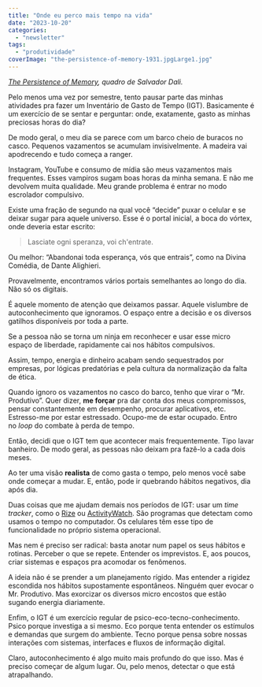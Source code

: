 ```yaml
---
title: "Onde eu perco mais tempo na vida"
date: "2023-10-20"
categories: 
  - "newsletter"
tags: 
  - "produtividade"
coverImage: "the-persistence-of-memory-1931.jpgLarge1.jpg"
---
```


_[The Persistence of Memory](https://www.moma.org/collection/works/79018), quadro de Salvador Dali._

Pelo menos uma vez por semestre, tento pausar parte das minhas atividades pra fazer um Inventário de Gasto de Tempo (IGT). Basicamente é um exercício de se sentar e perguntar: onde, exatamente, gasto as minhas preciosas horas do dia?

De modo geral, o meu dia se parece com um barco cheio de buracos no casco. Pequenos vazamentos se acumulam invisivelmente. A madeira vai apodrecendo e tudo começa a ranger.

Instagram, YouTube e consumo de mídia são meus vazamentos mais frequentes. Esses vampiros sugam boas horas da minha semana. E não me devolvem muita qualidade. Meu grande problema é entrar no modo escrolador compulsivo.

Existe uma fração de segundo na qual você “decide” puxar o celular e se deixar sugar para aquele universo. Esse é o portal inicial, a boca do vórtex, onde deveria estar escrito:

> Lasciate ogni speranza, voi ch'entrate.

Ou melhor: “Abandonai toda esperança, vós que entrais”, como na Divina Comédia, de Dante Alighieri.

Provavelmente, encontramos vários portais semelhantes ao longo do dia. Não só os digitais.

É aquele momento de atenção que deixamos passar. Aquele vislumbre de autoconhecimento que ignoramos. O espaço entre a decisão e os diversos gatilhos disponíveis por toda a parte.

Se a pessoa não se torna um ninja em reconhecer e usar esse micro espaço de liberdade, rapidamente cai nos hábitos compulsivos.

Assim, tempo, energia e dinheiro acabam sendo sequestrados por empresas, por lógicas predatórias e pela cultura da normalização da falta de ética.

Quando ignoro os vazamentos no casco do barco, tenho que virar o “Mr. Produtivo”. Quer dizer, **me forçar** pra dar conta dos meus compromissos, pensar constantemente em desempenho, procurar aplicativos, etc. Estresso-me por estar estressado. Ocupo-me de estar ocupado. Entro no _loop_ do combate à perda de tempo.

Então, decidi que o IGT tem que acontecer mais frequentemente. Tipo lavar banheiro. De modo geral, as pessoas não deixam pra fazê-lo a cada dois meses.

Ao ter uma visão **realista** de como gasta o tempo, pelo menos você sabe onde começar a mudar. E, então, pode ir quebrando hábitos negativos, dia após dia.

Duas coisas que me ajudam demais nos períodos de IGT: usar um _time tracker_, como o [Rize](https://rize.io/) ou [ActivityWatch](https://activitywatch.net/). São programas que detectam como usamos o tempo no computador. Os celulares têm esse tipo de funcionalidade no próprio sistema operacional.

Mas nem é preciso ser radical: basta anotar num papel os seus hábitos e rotinas. Perceber o que se repete. Entender os imprevistos. E, aos poucos, criar sistemas e espaços pra acomodar os fenômenos.

A ideia não é se prender a um planejamento rígido. Mas entender a rigidez escondida nos hábitos supostamente espontâneos. Ninguém quer evocar o Mr. Produtivo. Mas exorcizar os diversos micro encostos que estão sugando energia diariamente.

Enfim, o IGT é um exercício regular de psico-eco-tecno-conhecimento. Psico porque investiga a si mesmo. Eco porque tenta entender os estímulos e demandas que surgem do ambiente. Tecno porque pensa sobre nossas interações com sistemas, interfaces e fluxos de informação digital.

Claro, autoconhecimento é algo muito mais profundo do que isso. Mas é preciso começar de algum lugar. Ou, pelo menos, detectar o que está atrapalhando.
